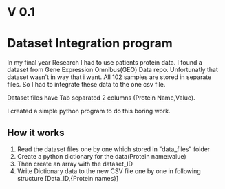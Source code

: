 # V 0.1
# Dataset Integration program

In my final year Research I had to use patients protein data. I found a dataset from Gene Expression Omnibus(GEO) Data repo. Unfortunatly that dataset wasn't in way that i want. 
All 102 samples are stored in separate files. So I had to integrate these data to the one csv file. 

Dataset files have Tab separated 2 columns (Protein Name,Value). 

I created a simple python program to do this boring work.

## How it works
1. Read the dataset files one by one which stored in "data_files" folder
2. Create a python dictionary for the data(Protein name:value)
3. Then create an array with the dataset_ID
4. Write Dictionary data to the new CSV file one by one in following structure [Data_ID,{Protein names}]
